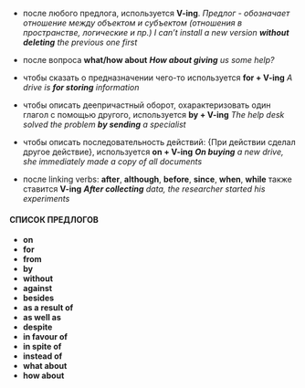 * после любого предлога, используется **V-ing**. *Предлог - обозначает отношение между объектом и субъектом (отношения в пространстве, логические и пр.)*
	*I can’t install a new version **without deleting** the previous one first*

* после вопроса **what/how about**
	***How about giving** us some help?*

* чтобы сказать о предназначении чего-то используется **for + V-ing**
	*A drive is **for storing** information*

* чтобы описать деепричастный оборот, охарактеризовать один глагол с помощью другого, используется **by + V-ing**
	*The help desk solved the problem **by sending** a specialist*

* чтобы описать последовательность действий: {При действии сделал другое действие}, используется **on + V-ing**
	***On buying** a new drive, she immediately made a copy of all documents*

* после linking verbs: **after**, **although**, **before**, **since**, **when**, **while** также ставится **V-ing**
	***After collecting** data, the researcher started his experiments*
#### СПИСОК ПРЕДЛОГОВ
* **on**
* **for**
* **from**
* **by**
* **without**
* **against**
* **besides**
* **as a result of**
* **as well as**
* **despite**
* **in favour of**
* **in spite of**
* **instead of**
* **what about**
* **how about**